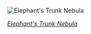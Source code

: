 
![Elephant's Trunk Nebula](https://upload.wikimedia.org/wikipedia/commons/thumb/1/11/Elephant_Trunk.png/600px-Elephant_Trunk.png)

*[Elephant's Trunk Nebula](https://wikipedia.org/wiki/File:Elephant_Trunk.png)*
